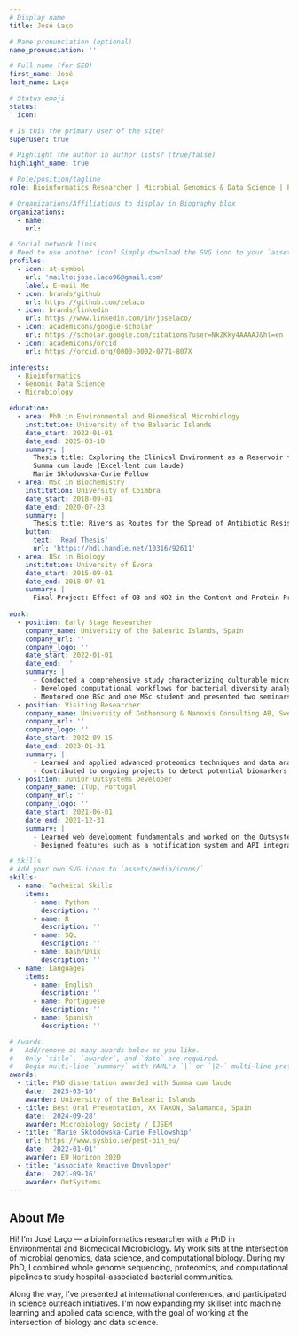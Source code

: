 ```yaml
---
# Display name
title: José Laço

# Name pronunciation (optional)
name_pronunciation: ''

# Full name (for SEO)
first_name: José
last_name: Laço

# Status emoji
status:
  icon: 

# Is this the primary user of the site?
superuser: true

# Highlight the author in author lists? (true/false)
highlight_name: true

# Role/position/tagline
role: Bioinformatics Researcher | Microbial Genomics & Data Science | PhD in Microbiology

# Organizations/Affiliations to display in Biography blox
organizations:
  - name: 
    url: 

# Social network links
# Need to use another icon? Simply download the SVG icon to your `assets/media/icons/` folder.
profiles:
  - icon: at-symbol
    url: 'mailto:jose.laco96@gmail.com'
    label: E-mail Me
  - icon: brands/github
    url: https://github.com/zelaco
  - icon: brands/linkedin
    url: https://www.linkedin.com/in/joselaco/
  - icon: academicons/google-scholar
    url: https://scholar.google.com/citations?user=NkZKky4AAAAJ&hl=en
  - icon: academicons/orcid
    url: https://orcid.org/0000-0002-0771-807X

interests:
  - Bioinformatics
  - Genomic Data Science
  - Microbiology

education:
  - area: PhD in Environmental and Biomedical Microbiology
    institution: University of the Balearic Islands
    date_start: 2022-01-01
    date_end: 2025-03-10
    summary: |
      Thesis title: Exploring the Clinical Environment as a Reservoir for Potential Pathogens: Integrating Culturomics, Proteomics, and Genomics for Infection Control.
      Summa cum laude (Excel·lent cum laude)
      Marie Skłodowska-Curie Fellow
  - area: MSc in Biochemistry
    institution: University of Coimbra
    date_start: 2018-09-01
    date_end: 2020-07-23
    summary: |
      Thesis title: Rivers as Routes for the Spread of Antibiotic Resistance: Role of Anthropogenic Pressures and Risks to Human Health.
    button:
      text: 'Read Thesis'
      url: 'https://hdl.handle.net/10316/92611'
  - area: BSc in Biology
    institution: University of Évora
    date_start: 2015-09-01
    date_end: 2018-07-01
    summary: |
      Final Project: Effect of O3 and NO2 in the Content and Protein Profiles of the Pollen of Dactylis glomerata.
      
work:
  - position: Early Stage Researcher
    company_name: University of the Balearic Islands, Spain
    company_url: ''
    company_logo: ''
    date_start: 2022-01-01
    date_end: ''
    summary: |
      - Conducted a comprehensive study characterizing culturable microbiota in hospital sink drains, with further studies on groups of interest (Pseudomonas, Stenotrophomonas and Klebsiella) using a combination of Whole Genome Sequencing (WGS) and Proteomics.
      - Developed computational workflows for bacterial diversity analysis, genome-based taxonomy, antibiotic resistance gene detection and proteomic analysis.
      - Mentored one BSc and one MSc student and presented two seminars to master students.
  - position: Visiting Researcher
    company_name: University of Gothenburg & Nanoxis Consulting AB, Sweden
    company_url: ''
    company_logo: ''
    date_start: 2022-09-15
    date_end: 2023-01-31
    summary: |
      - Learned and applied advanced proteomics techniques and data analysis of both genomics and proteomics data.
      - Contributed to ongoing projects to detect potential biomarkers in blood and urine samples.    
  - position: Junior Outsystems Developer
    company_name: ITUp, Portugal
    company_url: ''
    company_logo: ''
    date_start: 2021-06-01
    date_end: 2021-12-31
    summary: |
      - Learned web development fundamentals and worked on the Outsystems low-code platform.
      - Designed features such as a notification system and API integration for a company’s internal website.

# Skills
# Add your own SVG icons to `assets/media/icons/`
skills:
  - name: Technical Skills
    items:
      - name: Python
        description: ''
      - name: R
        description: ''
      - name: SQL
        description: ''
      - name: Bash/Unix
        description: ''
  - name: Languages
    items:
      - name: English
        description: ''
      - name: Portuguese
        description: ''
      - name: Spanish
        description: ''

# Awards.
#   Add/remove as many awards below as you like.
#   Only `title`, `awarder`, and `date` are required.
#   Begin multi-line `summary` with YAML's `|` or `|2-` multi-line prefix and indent 2 spaces below.
awards:
  - title: PhD dissertation awarded with Summa cum laude
    date: '2025-03-10'
    awarder: University of the Balearic Islands
  - title: Best Oral Presentation, XX TAXON, Salamanca, Spain
    date: '2024-09-28'
    awarder: Microbiology Society / IJSEM
  - title: 'Marie Skłodowska-Curie Fellowship'
    url: https://www.sysbio.se/pest-bin_eu/
    date: '2022-01-01'
    awarder: EU Horizon 2020
  - title: 'Associate Reactive Developer'
    date: '2021-09-16'
    awarder: OutSystems
---
```


## About Me

Hi! I’m José Laço — a bioinformatics researcher with a PhD in Environmental and Biomedical Microbiology. My work sits at the intersection of microbial genomics, data science, and computational biology. During my PhD, I combined whole genome sequencing, proteomics, and computational pipelines to study hospital-associated bacterial communities.

Along the way, I’ve presented at international conferences, and participated in science outreach initiatives. I'm now expanding my skillset into machine learning and applied data science, with the goal of working at the intersection of biology and data science.
